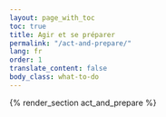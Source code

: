 ```yaml
---
layout: page_with_toc
toc: true
title: Agir et se préparer
permalink: "/act-and-prepare/"
lang: fr
order: 1
translate_content: false
body_class: what-to-do
---
```



{% render_section act_and_prepare %}
